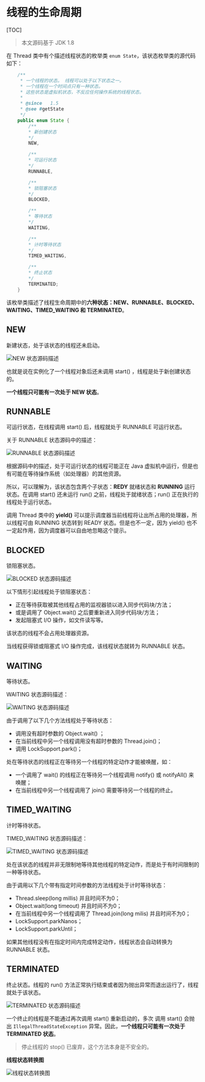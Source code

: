 # 线程的生命周期

[TOC]

> 本文源码基于 JDK 1.8

在 Thread 类中有个描述线程状态的枚举类 ``enum State``，该状态枚举类的源代码如下：

```java
	/**
     * 一个线程的状态。 线程可以处于以下状态之一。
     * 一个线程在一个时间点只有一种状态。
     * 这些状态是虚拟机状态，不反应任何操作系统的线程状态。
     *
     * @since   1.5
     * @see #getState
     */
    public enum State {
        /**
        * 新创建状态
        */
        NEW,

        /**
        * 可运行状态
        */
        RUNNABLE,

        /**
        * 锁阻塞状态
        */
        BLOCKED,

        /**
        * 等待状态
        */
        WAITING,

        /**
        * 计时等待状态
        */
        TIMED_WAITING,

        /**
        * 终止状态
        */
        TERMINATED;
    }
```

该枚举类描述了线程生命周期中的**六种状态：NEW、RUNNABLE、BLOCKED、WAITING、TIMED_WAITING 和 TERMINATED**。



## NEW

新建状态，处于该状态的线程还未启动。

![NEW 状态源码描述](https://upload-images.jianshu.io/upload_images/3297676-8a8a6ffd06c26f9b.png?imageMogr2/auto-orient/strip%7CimageView2/2/w/1240)

也就是说在实例化了一个线程对象后还未调用 start() ，线程是处于新创建状态的。

**一个线程只可能有一次处于 NEW 状态**。



## RUNNABLE

可运行状态，在线程调用 start() 后，线程就处于 RUNNABLE 可运行状态。

关于 RUNNABLE 状态源码中的描述：

![RUNNABLE 状态源码描述](https://upload-images.jianshu.io/upload_images/3297676-70151a48971bbc32.png?imageMogr2/auto-orient/strip%7CimageView2/2/w/1240)

根据源码中的描述，处于可运行状态的线程可能正在 Java 虚拟机中运行，但是也有可能在等待操作系统（如处理器）的其他资源。

所以，可以理解为，该状态包含两个子状态：**REDY** 就绪状态和 **RUNNING** 运行状态。在调用 start() 还未运行 run() 之前，线程处于就绪状态；run() 正在执行的线程处于运行状态。

调用 Thread 类中的 **yield()** 可以提示调度器当前线程将让出所占用的处理器，所以线程可由 RUNNING 状态转到 READY 状态。但是也不一定，因为 yield() 也不一定起作用，因为调度器可以自由地忽略这个提示。



## BLOCKED

锁阻塞状态。

![BLOCKED 状态源码描述](https://upload-images.jianshu.io/upload_images/3297676-371c216cad32724c.png?imageMogr2/auto-orient/strip%7CimageView2/2/w/1240)

以下情形引起线程处于锁阻塞状态：

- 正在等待获取被其他线程占用的监视器锁以进入同步代码块/方法；
- 或是调用了 Object.wait() 之后要重新进入同步代码块/方法；
- 发起阻塞式 I/O 操作，如文件读写等。

该状态的线程不会占用处理器资源。

当线程获得锁或阻塞式 I/O 操作完成，该线程状态就转为 RUNNABLE 状态。



## WAITING

等待状态。

WAITING 状态源码描述：

![WAITING 状态源码描述](https://upload-images.jianshu.io/upload_images/3297676-6721a6a915d94c55.png?imageMogr2/auto-orient/strip%7CimageView2/2/w/1240)

由于调用了以下几个方法线程处于等待状态：

- 调用没有超时参数的 Object.wait() ；
- 在当前线程中另一个线程调用没有超时参数的 Thread.join()；
- 调用 LockSupport.park()；

处在等待状态的线程正在等待另一个线程的特定动作才能被唤醒，如：

- 一个调用了 wait() 的线程正在等待另一个线程调用 notify() 或 notifyAll() 来唤醒；
- 在当前线程中另一个线程调用了 join() 需要等待另一个线程的终止。



## TIMED_WAITING

计时等待状态。

TIMED_WAITING 状态源码描述：

![TIMED_WAITING 状态源码描述](https://upload-images.jianshu.io/upload_images/3297676-05b90f49b70f4601.png?imageMogr2/auto-orient/strip%7CimageView2/2/w/1240)

处在该状态的线程并非无限制地等待其他线程的特定动作，而是处于有时间限制的一种等待状态。

由于调用以下几个带有指定时间参数的方法线程处于计时等待状态：

- Thread.sleep(long millis) 并且时间不为0；
- Object.wait(long timeout) 并且时间不为0；
- 在当前线程中另一个线程调用了 Thread.join(long milis) 并且时间不为0；
- LockSupport.parkNanos；
- LockSupport.parkUntil；

如果其他线程没有在指定时间内完成特定动作，线程状态会自动转换为 RUNNABLE 状态。



## TERMINATED

终止状态。线程的 run() 方法正常执行结束或者因为抛出异常而退出运行了，线程就处于该状态。

![TERMINATED 状态源码描述](https://upload-images.jianshu.io/upload_images/3297676-82d3fad0a25f1721.png?imageMogr2/auto-orient/strip%7CimageView2/2/w/1240)

一个终止的线程是不能通过再次调用 start() 重新启动的，多次 调用 start() 会抛出 `IllegalThreadStateException` 异常。因此，**一个线程只可能有一次处于 TERMINATED 状态**。

> 停止线程的 stop() 已废弃，这个方法本身是不安全的。



**线程状态转换图**

![线程状态转换图](https://upload-images.jianshu.io/upload_images/3297676-703244a2ca438ec4.png?imageMogr2/auto-orient/strip%7CimageView2/2/w/1240)


